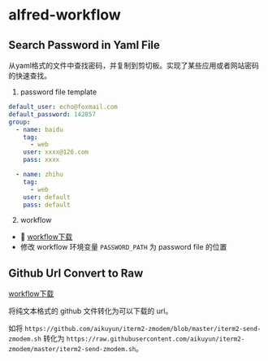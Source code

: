 # alfred-workflow

##  Search Password in Yaml File
从yaml格式的文件中查找密码，并复制到剪切板。实现了某些应用或者网站密码的快速查找。

1. password file template
```yaml
default_user: echo@foxmail.com
default_password: 142857
group:
  - name: baidu
    tag: 
      - web
    user: xxxx@126.com
    pass: xxxx

  - name: zhihu
    tag: 
      - web
    user: default
    pass: default
```

2. workflow
* :rabbit: [workflow下载](workflows/Search-Password-in-Yaml-File.alfredworkflow)
* 修改 workflow 环境变量 `PASSWORD_PATH` 为 password file 的位置

## Github Url Convert to Raw

[workflow下载](workflows/Github-Url-Convert-to-Raw.alfredworkflow)

将纯文本格式的 github 文件转化为可以下载的 url。

如将 `https://github.com/aikuyun/iterm2-zmodem/blob/master/iterm2-send-zmodem.sh` 转化为 `https://raw.githubusercontent.com/aikuyun/iterm2-zmodem/master/iterm2-send-zmodem.sh`。
